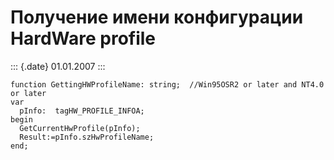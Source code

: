 Получение имени конфигурации HardWare profile
=============================================

::: {.date}
01.01.2007
:::

    function GettingHWProfileName: string;  //Win95OSR2 or later and NT4.0 or later
    var
      pInfo:  tagHW_PROFILE_INFOA;
    begin
      GetCurrentHwProfile(pInfo);
      Result:=pInfo.szHwProfileName;
    end;
